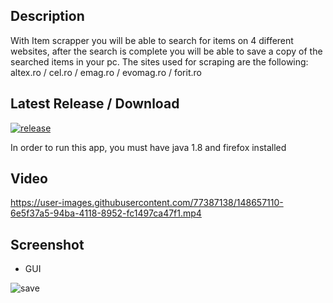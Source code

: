 Description
-

With Item scrapper you will be able to search for items on 4 different websites, after the search is complete you will be able to save a copy of the searched items in your pc.
The sites used for scraping are the following: altex.ro / cel.ro / emag.ro / evomag.ro / forit.ro

Latest Release / Download
-

[![release](https://img.shields.io/github/v/release/cobrel/webScrapingJavaSwingSelenium?logo=GitHub&style=for-the-badge)](https://github.com/cobrel/webScrapingJavaSwingSelenium/releases/tag/v1.0)

In order to run this app, you must have java 1.8 and firefox installed

Video
-

https://user-images.githubusercontent.com/77387138/148657110-6e5f37a5-94ba-4118-8952-fc1497ca47f1.mp4

Screenshot
-

- GUI

![save](https://user-images.githubusercontent.com/77387138/140647618-c3f0f4af-d1e4-4c4f-910b-32e99d51cfc9.JPG)
